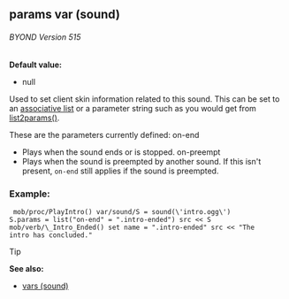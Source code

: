 ## params var (sound) 
###### BYOND Version 515

<!-- -->
**Default value:**
+   null


Used to set client skin information related to this sound. This
can be set to an [associative list](/ref/list/associations.md)  or a parameter
string such as you would get from
[list2params()](/ref/proc/list2params.md). 

These are the
parameters currently defined:
on-end
+   Plays when the sound ends or is stopped.
on-preempt
+   Plays when the sound is preempted by another sound. If this isn\'t
    present, `on-end` still applies if the sound is preempted.
### Example:

``` dm
 mob/proc/PlayIntro() var/sound/S = sound(\'intro.ogg\')
S.params = list("on-end" = ".intro-ended") src << S
mob/verb/\_Intro_Ended() set name = ".intro-ended" src << "The
intro has concluded." 
```


> [!TIP] 
> **See also:**
> +   [vars (sound)](/ref/sound/var.md) 
